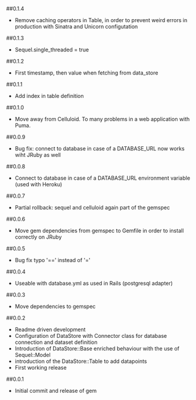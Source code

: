 ##0.1.4

  * Remove caching operators in Table, in order to prevent weird errors in production with Sinatra and Unicorn configutation

##0.1.3

  * Sequel.single_threaded = true

##0.1.2

  * First timestamp, then value when fetching from data_store

##0.1.1

  * Add index in table definition

##0.1.0

  * Move away from Celluloid. To many problems in a web application with Puma.

##0.0.9

 * Bug fix: connect to database in case of a DATABASE_URL now works wiht JRuby as well

##0.0.8

 * Connect to database in case of a DATABASE_URL environment variable (used with Heroku)

##0.0.7

  * Partial rollback: sequel and celluloid again part of the gemspec

##0.0.6

  * Move gem dependencies from gemspec to Gemfile in order to install correctly on JRuby

##0.0.5

  * Bug fix typo '==' instead of '='

##0.0.4

  * Useable with database.yml as used in Rails (postgresql adapter)

##0.0.3

  * Move dependencies to gemspec

##0.0.2

  * Readme driven development
  * Configuration of DataStore with Connector class for database connection and dataset definition
  * Introduction of DataStore::Base enriched behaviour with the use of Sequel::Model
  * introduction of the DataStore::Table to add datapoints
  * First working release

##0.0.1

  * Initial commit and release of gem